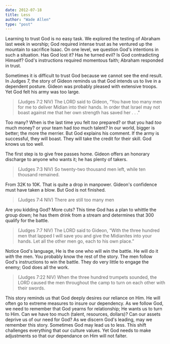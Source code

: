 ```yaml
---
date: 2012-07-18
title: Less
author: "Wade Allen"
type: "post"
---
```


Learning to trust God is no easy task. We explored the testing of Abraham last week in worship; God required intense trust as he ventured up the mountain to sacrifice Isaac. On one level, we question God's intentions in such a situation. Has God lost it? Has he turned evil? Is God contradicting Himself? God's instructions required momentous faith; Abraham responded in trust. 



Sometimes it is difficult to trust God because we cannot see the end result. In Judges 7, the story of Gideon reminds us that God intends us to live in a dependent posture. Gideon was probably pleased with extensive troops. Yet God felt his army was too large.

>(Judges 7:2 NIV) The LORD said to Gideon, “You have too many men for me to deliver Midian into their hands. In order that Israel may not boast against me that her own strength has saved her . . ."

Too many? When is the last time you felt *too* prepared? or that you had *too* much money? or your team had *too* much talent? In our world, bigger is better; the more the merrier. But God explains his comment. If the army is successful, they will boast. They will take the credit for their skill. God knows us too well.

The first step is to give free passes home. Gideon offers an honorary discharge to anyone who wants it; he has plenty of takers.

>(Judges 7:3 NIV) So twenty-two thousand men left, while ten thousand remained.

From 32K to 10K. That is quite a drop in manpower. Gideon's confidence must have taken a blow. But God is not finished. 

>(Judges 7:4 NIV) There are still too many men

Are you kidding God? More cuts? This time God has a plan to whittle the group down; he has them drink from a stream and determines that 300 qualify for the battle. 

>(Judges 7:7 NIV) The LORD said to Gideon, “With the three hundred men that lapped I will save you and give the Midianites into your hands. Let all the other men go, each to his own place.”

Notice God's language, He is the one who will win the battle. He will do it *with* the men. You probably know the rest of the story. The men follow God's instructions to win the battle. They do very little to engage the enemy; God does all the work.

>(Judges 7:22 NIV) When the three hundred trumpets sounded, the LORD caused the men throughout the camp to turn on each other with their swords.

This story reminds us that God deeply desires our reliance on Him. He will often go to extreme measures to insure our dependency. As we follow God, we need to remember that God yearns for relationship; He wants us to turn to Him. Can we have too much (talent, resources, dollars)? Can our assets deprive us of our need for God? As we discern God's leading, may we remember this story. Sometimes God may lead us to less. This shift challenges everything that our culture values. Yet God needs to make adjustments so that our dependance on Him will not falter.
